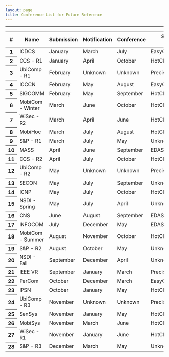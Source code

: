 ```yaml
---
layout: page
title: Conference List for Future Reference
---
```


--------

<!--Table-->
<div class="row justify-content-center">
<table id="tablePreview" class="table table-hover table-striped">
<!--Table head-->
  <thead>
    <tr>
      <th>#</th>
      <th>Name</th>
      <th>Submission</th>
      <th>Notification</th>
      <th>Conference</th>
      <th>Submission Platform</th>
    </tr>
  </thead>
  <!--Table head-->
  <!--Table body-->
  <tbody>
    <tr>
      <th scope="row">1</th>
      <td>ICDCS</td>
      <td>January</td>
      <td>March</td>
      <td>July</td>
      <td>EasyChair</td>
    </tr>
    <tr>
      <th scope="row">2</th>
      <td>CCS - R1</td>
      <td>January</td>
      <td>April</td>
      <td>October</td>
      <td>HotCRP</td>
    </tr>
    <tr>
      <th scope="row">3</th>
      <td>UbiComp - R1</td>
      <td>February</td>
      <td>Unknown</td>
      <td>Unknown</td>
      <td>PrecisionConference</td>
    </tr>
    <tr>
      <th scope="row">4</th>
      <td>ICCCN</td>
      <td>February</td>
      <td>May</td>
      <td>August</td>
      <td>EasyChair</td>
    </tr>
    <tr>
      <th scope="row">5</th>
      <td>SIGCOMM</td>
      <td>February</td>
      <td>May</td>
      <td>September</td>
      <td>HotCRP</td>
    </tr>
    <tr>
      <th scope="row">6</th>
      <td>MobiCom - Winter</td>
      <td>March</td>
      <td>June</td>
      <td>October</td>
      <td>HotCRP</td>
    </tr>
    <tr>
      <th scope="row">7</th>
      <td>WiSec - R2</td>
      <td>March</td>
      <td>April</td>
      <td>June</td>
      <td>HotCRP</td>
    </tr>
    <tr>
      <th scope="row">8</th>
      <td>MobiHoc</td>
      <td>March</td>
      <td>July</td>
      <td>August</td>
      <td>HotCRP</td>
    </tr>
    <tr>
      <th scope="row">9</th>
      <td>S&P - R1</td>
      <td>March</td>
      <td>July</td>
      <td>May</td>
      <td>Unknown</td>
    </tr>
    <tr>
      <th scope="row">10</th>
      <td>MASS</td>
      <td>April</td>
      <td>June</td>
      <td>September</td>
      <td>EDAS</td>
    </tr>
    <tr>
      <th scope="row">11</th>
      <td>CCS - R2</td>
      <td>April</td>
      <td>July</td>
      <td>October</td>
      <td>HotCRP</td>
    </tr>
    <tr>
      <th scope="row">12</th>
      <td>UbiComp - R2</td>
      <td>May</td>
      <td>Unknown</td>
      <td>Unknown</td>
      <td>PrecisionConference</td>
    </tr>
    <tr>
      <th scope="row">13</th>
      <td>SECON</td>
      <td>May</td>
      <td>July</td>
      <td>September</td>
      <td>Unknown</td>
    </tr>
    <tr>
      <th scope="row">14</th>
      <td>ICNP</td>
      <td>May</td>
      <td>July</td>
      <td>October</td>
      <td>HotCRP</td>
    </tr>
    <tr>
      <th scope="row">15</th>
      <td>NSDI - Spring</td>
      <td>May</td>
      <td>July</td>
      <td>April</td>
      <td>Unknown</td>
    </tr>
    <tr>
      <th scope="row">16</th>
      <td>CNS</td>
      <td>June</td>
      <td>August</td>
      <td>September</td>
      <td>EDAS</td>
    </tr>
    <tr>
      <th scope="row">17</th>
      <td>INFOCOM</td>
      <td>July</td>
      <td>December</td>
      <td>May</td>
      <td>EDAS</td>
    </tr>
    <tr>
      <th scope="row">18</th>
      <td>MobiCom - Summer</td>
      <td>August</td>
      <td>November</td>
      <td>October</td>
      <td>HotCRP</td>
    </tr>
    <tr>
      <th scope="row">19</th>
      <td>S&P - R2</td>
      <td>August</td>
      <td>October</td>
      <td>May</td>
      <td>Unknown</td>
    </tr>
    <tr>
      <th scope="row">20</th>
      <td>NSDI - Fall</td>
      <td>September</td>
      <td>December</td>
      <td>April</td>
      <td>Unknown</td>
    </tr>
    <tr>
      <th scope="row">21</th>
      <td>IEEE VR</td>
      <td>September</td>
      <td>January</td>
      <td>March</td>
      <td>PrecisionConference</td>
    </tr>
    <tr>
      <th scope="row">22</th>
      <td>PerCom</td>
      <td>October</td>
      <td>December</td>
      <td>March</td>
      <td>EasyChair</td>
    </tr>
    <tr>
      <th scope="row">23</th>
      <td>IPSN</td>
      <td>October</td>
      <td>January</td>
      <td>May</td>
      <td>HotCRP</td>
    </tr>
    <tr>
      <th scope="row">24</th>
      <td>UbiComp - R3</td>
      <td>November</td>
      <td>Unknown</td>
      <td>Unknown</td>
      <td>PrecisionConference</td>
    </tr>
    <tr>
      <th scope="row">25</th>
      <td>SenSys</td>
      <td>November</td>
      <td>January</td>
      <td>May</td>
      <td>HotCRP</td>
    </tr>
    <tr>
      <th scope="row">26</th>
      <td>MobiSys</td>
      <td>November</td>
      <td>March</td>
      <td>June</td>
      <td>HotCRP</td>
    </tr>
    <tr>
      <th scope="row">27</th>
      <td>WiSec - R1</td>
      <td>November</td>
      <td>January</td>
      <td>June</td>
      <td>HotCRP</td>
    </tr>
    <tr>
      <th scope="row">28</th>
      <td>S&P - R3</td>
      <td>December</td>
      <td>March</td>
      <td>May</td>
      <td>Unknown</td>
    </tr>
  </tbody>
  <!--Table body-->
</table>
<!--Table-->
</div>

